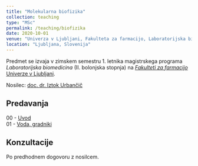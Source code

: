 ```yaml
---
title: "Molekularna biofizika"
collection: teaching
type: "MSc"
permalink: /teaching/biofizika
date: 2020-10-01
venue: "Univerza v Ljubljani, Fakulteta za farmacijo, Laboratorijska biomedicina"
location: "Ljubljana, Slovenija"
---
```


Predmet se izvaja v zimskem semestru 1. letnika magistrskega programa *Laboratorijska biomedicina* (II. bolonjska stopnja) na [*Fakulteti za farmacijo* Univerze v Ljubljani](http://www.ffa.uni-lj.si).  

Nosilec: [doc. dr. Iztok Urbančič](/team/UrbancicIztok)  


Predavanja
----
00 - [Uvod](/files/teaching/biofizika/2023/00_uvod.pdf)  
01 - [Voda, gradniki](/files/teaching/biofizika/2023/01_voda-gradniki.pdf)  
<!-- 02 - [Medmolekulske interakcije](/files/teaching/biofizika/2022/02_interakcije.pdf)  
03 - [Termodinamika](/files/teaching/biofizika/2022/03_termodinamika.pdf)  
04 - [Metode za merjenje interakcij](/files/teaching/biofizika/2022/04_merjenje-interakcij.pdf)     
05 - [Površinski pojavi, samoorganizacija](/files/teaching/biofizika/2022/05_povrsine-samoorganizacija.pdf)  
06 - [Opazovanje struktur](/files/teaching/biofizika/2022/06_opazovanje-struktur.pdf)  
07 - [Merjenje struktur](/files/teaching/biofizika/2022/07_merjenje-struktur.pdf)   
08 - [Gibanje delcev in molekul](/files/teaching/biofizika/2022/08_gibanje.pdf)   
09 - [Dinamika znotraj molekul](/files/teaching/biofizika/2022/09_dinamika-znotraj-molekul.pdf)  
10 - [Osmoza](/files/teaching/biofizika/2022/10_osmoza.pdf)  
11 - [Membranski potencial](/files/teaching/biofizika/2022/11_membranski-potencial.pdf)  
12 - [Ponovitev osnov](/files/teaching/biofizika/2022/12_zakljucek.pdf)   -->


Konzultacije
----
Po predhodnem dogovoru z nosilcem.

<!-- 
Izpiti
----

| --- | --- | --- | --- | --- |
| Izpitni rok | Datum | Ura | Predavalnica | Termin ustnih zagovorov |
| --- | --- | --- | --- | --- |
| 1. | četrtek, 2. 2. | 10.00-12.00 | Ilirija, Tržaška c. 32 | pon. 13. 2. 12-18h, tor. 14. 2. 8-15h (FFA D13 soba za zagovore) |
| 2. | četrtek, 4. 5. | 15.00-17.00 | Ilirija, Tržaška c. 32 | pet. 12. 5. 8-17h (FFA P7 - lesena stavba) | -->